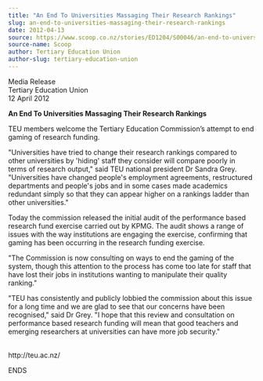 ```yaml
---
title: "An End To Universities Massaging Their Research Rankings"
slug: an-end-to-universities-massaging-their-research-rankings
date: 2012-04-13
source: https://www.scoop.co.nz/stories/ED1204/S00046/an-end-to-universities-massaging-their-research-rankings.htm
source-name: Scoop
author: Tertiary Education Union
author-slug: tertiary-education-union
---
```


<p>Media Release<br>Tertiary Education Union <br>12 April
2012</p>

<p><strong>An End To Universities Massaging Their
Research Rankings</strong></p>

<p>TEU members welcome the
Tertiary Education Commission’s attempt to end gaming of
research funding.</p>

<p>"Universities have tried to change their
research rankings compared to other universities by 'hiding'
staff they consider will compare poorly in terms of research
output," said TEU national president Dr Sandra Grey.
"Universities have changed people's employment agreements,
restructured departments and people's jobs and in some cases
made academics redundant simply so that they can appear
higher on a rankings ladder than other
universities."</p>

<p>Today the commission released the initial audit of the performance based
research fund exercise carried out by KPMG. The audit
shows a range of issues with the way institutions are
engaging the exercise, confirming that gaming has been
occurring in the research funding exercise.</p>

<p>"The
Commission is now consulting on ways to end the gaming of
the system, though this attention to the process has come
too late for staff that have lost their jobs in institutions
wanting to manipulate their quality ranking."</p>

<p>"TEU has
consistently and publicly lobbied the commission about this
issue for a long time and we are glad to see that our
concerns have been recognised," said Dr Grey. "I hope that
this review and consultation on performance based research
funding will mean that good teachers and emerging
researchers at universities can have more job
security."</p>

<p><br>http://teu.ac.nz/</p>

<p>ENDS<br><p>

<p></p>
